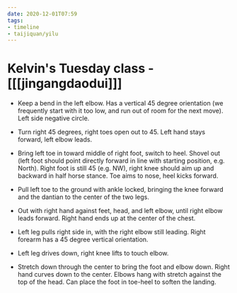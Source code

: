```yaml
---
date: 2020-12-01T07:59
tags:
- timeline
- taijiquan/yilu
---
```


# Kelvin's Tuesday class - [[[jingangdaodui]]]

* Keep a bend in the left elbow.  Has a vertical 45 degree orientation (we frequently start with it too low, and run out of room for the next move).  Left side negative circle.

* Turn right 45 degrees, right toes open out to 45.  Left hand stays forward, left elbow leads.

* Bring left toe in toward middle of right foot, switch to heel.  Shovel out (left foot should point directly forward in line with starting position, e.g. North).  Right foot is still 45 (e.g. NW), right knee should aim up and backward in half horse stance.  Toe aims to nose, heel kicks forward.

* Pull left toe to the ground with ankle locked, bringing the knee forward and the dantian to the center of the two legs.

* Out with right hand against feet, head, and left elbow, until right elbow leads forward.  Right hand ends up at the center of the chest.

* Left leg pulls right side in, with the right elbow still leading.  Right forearm has a 45 degree vertical orientation.

* Left leg drives down, right knee lifts to touch elbow.

* Stretch down through the center to bring the foot and elbow down.  Right hand curves down to the center.  Elbows hang with stretch against the top of the head.  Can place the foot in toe-heel to soften the landing.
